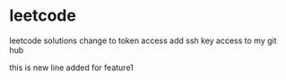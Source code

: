 # leetcode
leetcode solutions
change to token access
add ssh key access to my git hub

this is new line added for feature1